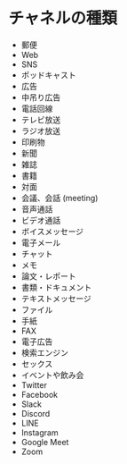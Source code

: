 # チャネルの種類

- 郵便
- Web
- SNS
- ポッドキャスト
- 広告
- 中吊り広告
- 電話回線
- テレビ放送
- ラジオ放送
- 印刷物
- 新聞
- 雑誌
- 書籍
- 対面
- 会議、会話 (meeting)
- 音声通話
- ビデオ通話
- ボイスメッセージ
- 電子メール
- チャット
- メモ
- 論文・レポート
- 書類・ドキュメント
- テキストメッセージ
- ファイル
- 手紙
- FAX
- 電子広告
- 検索エンジン
- セックス
- イベントや飲み会
- Twitter
- Facebook
- Slack
- Discord
- LINE
- Instagram
- Google Meet
- Zoom
